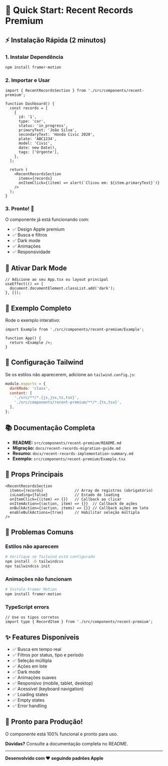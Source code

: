 # 🚀 Quick Start: Recent Records Premium

## ⚡ Instalação Rápida (2 minutos)

### 1. Instalar Dependência

```bash
npm install framer-motion
```

### 2. Importar e Usar

```tsx
import { RecentRecordsSection } from './src/components/recent-premium';

function Dashboard() {
  const records = [
    {
      id: '1',
      type: 'car',
      status: 'in_progress',
      primaryText: 'João Silva',
      secondaryText: 'Honda Civic 2020',
      plate: 'ABC1234',
      model: 'Civic',
      date: new Date(),
      tags: ['Urgente'],
    },
  ];

  return (
    <RecentRecordsSection
      items={records}
      onItemClick={(item) => alert(`Clicou em: ${item.primaryText}`)}
    />
  );
}
```

### 3. Pronto! 🎉

O componente já está funcionando com:
- ✅ Design Apple premium
- ✅ Busca e filtros
- ✅ Dark mode
- ✅ Animações
- ✅ Responsividade

## 🎨 Ativar Dark Mode

```tsx
// Adicione ao seu App.tsx ou layout principal
useEffect(() => {
  document.documentElement.classList.add('dark');
}, []);
```

## 📱 Exemplo Completo

Rode o exemplo interativo:

```tsx
import Example from './src/components/recent-premium/Example';

function App() {
  return <Example />;
}
```

## 🔧 Configuração Tailwind

Se os estilos não aparecerem, adicione ao `tailwind.config.js`:

```js
module.exports = {
  darkMode: 'class',
  content: [
    './src/**/*.{js,jsx,ts,tsx}',
    './src/components/recent-premium/**/*.{ts,tsx}',
  ],
};
```

## 📚 Documentação Completa

- **README:** `src/components/recent-premium/README.md`
- **Migração:** `docs/recent-records-migration-guide.md`
- **Resumo:** `docs/recent-records-implementation-summary.md`
- **Exemplo:** `src/components/recent-premium/Example.tsx`

## 🎯 Props Principais

```tsx
<RecentRecordsSection
  items={records}              // Array de registros (obrigatório)
  isLoading={false}            // Estado de loading
  onItemClick={(item) => {}}   // Callback ao clicar
  onItemAction={(action, item) => {}}  // Callback de ações
  onBulkAction={(action, items) => {}} // Callback ações em lote
  enableBulkActions={true}     // Habilitar seleção múltipla
/>
```

## 🐛 Problemas Comuns

### Estilos não aparecem
```bash
# Verifique se Tailwind está configurado
npm install -D tailwindcss
npx tailwindcss init
```

### Animações não funcionam
```bash
# Instale Framer Motion
npm install framer-motion
```

### TypeScript errors
```tsx
// Use os tipos corretos
import type { RecordItem } from './src/components/recent-premium';
```

## ✨ Features Disponíveis

- ✅ Busca em tempo real
- ✅ Filtros por status, tipo e período
- ✅ Seleção múltipla
- ✅ Ações em lote
- ✅ Dark mode
- ✅ Animações suaves
- ✅ Responsivo (mobile, tablet, desktop)
- ✅ Acessível (keyboard navigation)
- ✅ Loading states
- ✅ Empty states
- ✅ Error handling

## 🎉 Pronto para Produção!

O componente está 100% funcional e pronto para uso.

**Dúvidas?** Consulte a documentação completa no README.

---

**Desenvolvido com ❤️ seguindo padrões Apple**
